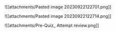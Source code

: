 ![[attachments/Pasted image 20230922122701.png]]

![[attachments/Pasted image 20230922122714.png]]

![[attachments/Pre-Quiz_ Attempt review.png]]
